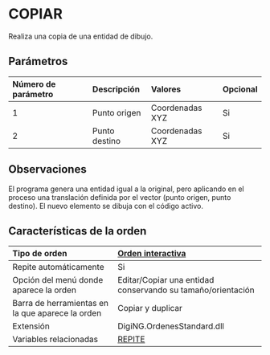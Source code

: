 # COPIAR

Realiza una copia de una entidad de dibujo.

## Parámetros

| Número de parámetro | Descripción | Valores | Opcional |
| :--- | :--- | :--- | :--- |
| 1 | Punto origen | Coordenadas XYZ | Si |
| 2 | Punto destino | Coordenadas XYZ | Si |

## Observaciones

El programa genera una entidad igual a la original, pero aplicando en el proceso una translación definida por el vector \(punto origen, punto destino\). El nuevo elemento se dibuja con el código activo.

## Características de la orden

| Tipo de orden | [Orden interactiva](copiar.md) |
| :--- | :--- |
| Repite automáticamente | Si |
| Opción del menú donde aparece la orden | Editar/Copiar una entidad conservando su tamaño/orientación |
| Barra de herramientas en la que aparece la orden | Copiar y duplicar |
| Extensión | DigiNG.OrdenesStandard.dll |
| Variables relacionadas | [REPITE](https://github.com/digi21/docs/tree/7fc627c885c16fb88afc7cc05a6df2a2f4a54563/digi3d-net/referencia/digi3d.net/ventana-de-dibujo/ordenes/c/REPITE.html) |

